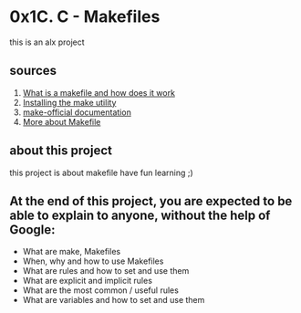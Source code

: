 # 0x1C. C - Makefiles
this is an alx project
## sources
1. [What is a makefile and how does it work](https://intranet.alxswe.com/rltoken/pWZA00v30Bk4bNIv9atGeg)
2. [Installing the make utility](https://intranet.alxswe.com/rltoken/1AUviCUw3TrznESzWbrKAQ)
3. [make-official documentation](https://intranet.alxswe.com/rltoken/vQFeXLq1izNua2z2dVl5Yg)
4. [More about Makefile](https://intranet.alxswe.com/rltoken/moIpBFMN3sJcVMNn5VIFlA)
## about this project
this project is about makefile have fun learning ;)
## At the end of this project, you are expected to be able to explain to anyone, without the help of Google:
- What are make, Makefiles
- When, why and how to use Makefiles
- What are rules and how to set and use them
- What are explicit and implicit rules
- What are the most common / useful rules
- What are variables and how to set and use them
